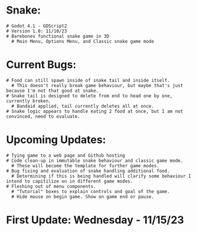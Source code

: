 # Snake: 
    # Godot 4.1 - GDScript2
    # Version 1.0: 11/10/23
    # Barebones functional snake game in 3D
      # Main Menu, Options Menu, and Classic snake game mode
  # Current Bugs:
    # Food can still spawn inside of snake tail and inside itself.
      # This doesn't really break game behaviour, but maybe that's just because I'm not that good at snake.
    # Snake tail is designed to delete from end to head one by one, currently broken. 
      # Bandaid applied, tail currently deletes all at once.
    # Snake logic appears to handle eating 2 food at once, but I am not convinced, need to evaluate.
  # Upcoming Updates:
    # Tying game to a web page and Github hosting 
    # Code clean-up in immutable snake behaviour and classic game mode.
      # These will become the template for further game modes.
    # Bug fixing and evaluation of snake handling additional food.
      # Determining if this is being handled will clarify some behaviour I intend to capitilize on in different game modes.
    # Fleshing out of menu components.
      # "Tutorial" boxes to explain controls and goal of the game.
      # Hide mouse on begin game. Show on game end or pause.
# First Update: Wednesday - 11/15/23
